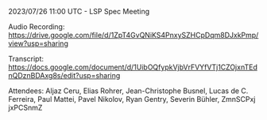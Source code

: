 2023/07/26 11:00 UTC - LSP Spec Meeting

Audio Recording: https://drive.google.com/file/d/1ZpT4GvQNiKS4PnxySZHCpDqm8DJxkPmp/view?usp=sharing

Transcript: https://docs.google.com/document/d/1UibOQfypkVjbVrFVYfVTj1CZOjxnTEdnQDznBDAxg8s/edit?usp=sharing

Attendees: Aljaz Ceru, Elias Rohrer, Jean-Christophe Busnel, Lucas de C. Ferreira, Paul Mattei, Pavel Nikolov, Ryan Gentry, Severin Bühler, ZmnSCPxj jxPCSnmZ
